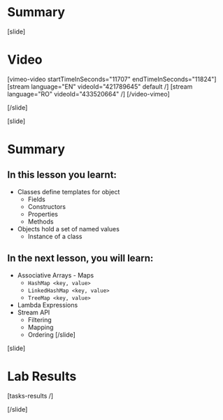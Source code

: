 # Summary

[slide]
# Video

[vimeo-video startTimeInSeconds="11707" endTimeInSeconds="11824"]
[stream language="EN" videoId="421789645" default /]
[stream language="RO" videoId="433520664"  /]
[/video-vimeo]

[/slide]

[slide]
# Summary

## In this lesson you learnt:

- Classes define templates for object 
    - Fields
    - Constructors
    - Properties
    - Methods
- Objects hold a set of named values
    - Instance of a class

## In the next lesson, you will learn:

- Associative Arrays - Maps
    - `HashMap <key, value>`
    - `LinkedHashMap <key, value>`
    - `TreeMap <key, value>`
- Lambda Expressions
- Stream API
    - Filtering
    - Mapping
    - Ordering
[/slide]


[slide]
# Lab Results

[tasks-results /]

[/slide]
